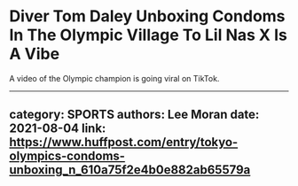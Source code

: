 # Diver Tom Daley Unboxing Condoms In The Olympic Village To Lil Nas X Is A Vibe

A video of the Olympic champion is going viral on TikTok.

---
category: SPORTS
authors: Lee Moran
date: 2021-08-04
link: https://www.huffpost.com/entry/tokyo-olympics-condoms-unboxing_n_610a75f2e4b0e882ab65579a
---
